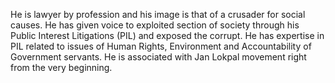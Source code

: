 <div class="leader-image leader-image-container" style="background-image: url(/assets/aapkamanch/img/leaders/prashant-bhushan.jpeg)"></div>

He is lawyer by profession and his image is that of a crusader for social causes. He has given voice to exploited section of society through his Public Interest Litigations (PIL) and exposed the corrupt. He has expertise in PIL related to issues of Human Rights, Environment and Accountability of Government servants. He is associated with Jan Lokpal movement right from the very beginning.